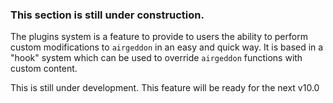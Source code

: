 ### This section is still under construction.

The plugins system is a feature to provide to users the ability to perform custom modifications to `airgeddon` in an easy and quick way. It is based in a "hook" system which can be used to override `airgeddon` functions with custom content.

This is still under development. This feature will be ready for the next v10.0